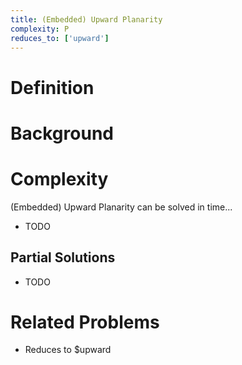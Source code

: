```yaml
---
title: (Embedded) Upward Planarity
complexity: P
reduces_to: ['upward']
---
```


# Definition

<!-- TODO -->

# Background

<!-- TODO -->

# Complexity

(Embedded) Upward Planarity can be solved in time...

- TODO

## Partial Solutions

- TODO

# Related Problems

- Reduces to $upward
